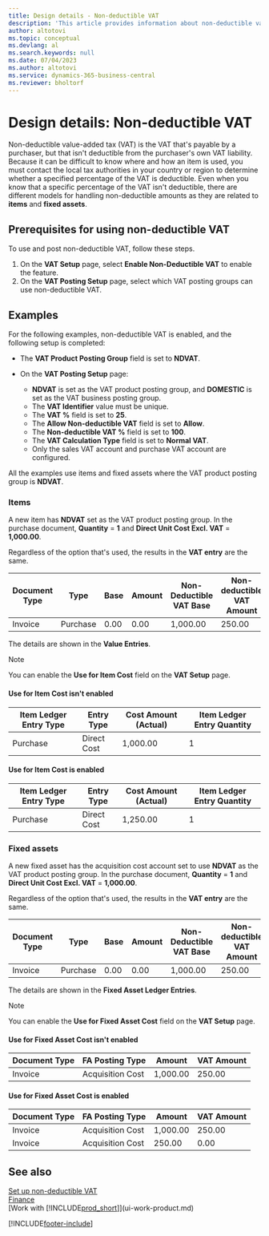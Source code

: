 ```yaml
---
title: Design details - Non-deductible VAT
description: 'This article provides information about non-deductible value-added tax (VAT) that''s payable by a purchaser, but that isn''t deductible from the purchaser''s own VAT liability.'
author: altotovi
ms.topic: conceptual
ms.devlang: al
ms.search.keywords: null
ms.date: 07/04/2023
ms.author: altotovi
ms.service: dynamics-365-business-central
ms.reviewer: bholtorf
---
```


# Design details: Non-deductible VAT

Non-deductible value-added tax (VAT) is the VAT that's payable by a purchaser, but that isn't deductible from the purchaser's own VAT liability. Because it can be difficult to know where and how an item is used, you must contact the local tax authorities in your country or region to determine whether a specified percentage of the VAT is deductible. Even when you know that a specific percentage of the VAT isn't deductible, there are different models for handling non-deductible amounts as they are related to **items** and **fixed assets**.

## Prerequisites for using non-deductible VAT

To use and post non-deductible VAT, follow these steps.

1. On the **VAT Setup** page, select **Enable Non-Deductible VAT** to enable the feature.
2. On the **VAT Posting Setup** page, select which VAT posting groups can use non-deductible VAT.

## Examples

For the following examples, non-deductible VAT is enabled, and the following setup is completed:

- The **VAT Product Posting Group** field is set to **NDVAT**.
- On the **VAT Posting Setup** page:

    - **NDVAT** is set as the VAT product posting group, and **DOMESTIC** is set as the VAT business posting group.
    - The **VAT Identifier** value must be unique.
    - The **VAT %** field is set to **25**.
    - The **Allow Non-deductible VAT** field is set to **Allow**.
    - The **Non-deductible VAT %** field is set to **100**.
    - The **VAT Calculation Type** field is set to **Normal VAT**.
    - Only the sales VAT account and purchase VAT account are configured.

All the examples use items and fixed assets where the VAT product posting group is **NDVAT**.

### Items

A new item has **NDVAT** set as the VAT product posting group. In the purchase document, **Quantity** = **1** and **Direct Unit Cost Excl. VAT** = **1,000.00**.

Regardless of the option that's used, the results in the **VAT entry** are the same.

| Document Type | Type | Base | Amount | Non-Deductible VAT Base | Non-deductible VAT Amount |
|---|---|---|---|---|---|
| Invoice | Purchase | 0.00 | 0.00 | 1,000.00 | 250.00 |

The details are shown in the **Value Entries**.

> [!NOTE]
> You can enable the **Use for Item Cost** field on the **VAT Setup** page.

#### Use for Item Cost isn't enabled

| Item Ledger Entry Type | Entry Type | Cost Amount (Actual) | Item Ledger Entry Quantity |
|---|---|---|---|
| Purchase | Direct Cost | 1,000.00 | 1 |

#### Use for Item Cost is enabled

| Item Ledger Entry Type | Entry Type | Cost Amount (Actual) | Item Ledger Entry Quantity |
|---|---|---|---|
| Purchase | Direct Cost | 1,250.00 | 1 |

### Fixed assets

A new fixed asset has the acquisition cost account set to use **NDVAT** as the VAT product posting group. In the purchase document, **Quantity** = **1** and **Direct Unit Cost Excl. VAT** = **1,000.00**.

Regardless of the option that's used, the results in the **VAT entry** are the same.

| Document Type | Type | Base | Amount | Non-Deductible VAT Base | Non-deductible VAT Amount |
|---|---|---|---|---|---|
| Invoice | Purchase | 0.00 | 0.00 | 1,000.00 | 250.00 |

The details are shown in the **Fixed Asset Ledger Entries**.

> [!NOTE]
> You can enable the **Use for Fixed Asset Cost** field on the **VAT Setup** page.

#### Use for Fixed Asset Cost isn't enabled

| Document Type | FA Posting Type | Amount | VAT Amount |
|---|---|---|---|
| Invoice | Acquisition Cost | 1,000.00 | 250.00 |

#### Use for Fixed Asset Cost is enabled

| Document Type | FA Posting Type | Amount | VAT Amount |
|---|---|---|---|
| Invoice | Acquisition Cost | 1,000.00 | 250.00 |
| Invoice | Acquisition Cost | 250.00 | 0.00 |

## See also 

[Set up non-deductible VAT](finance-setup-nondeductible-vat.md)  
[Finance](finance.md)  
[Work with [!INCLUDE[prod_short](includes/prod_short.md)]](ui-work-product.md)

[!INCLUDE[footer-include](includes/footer-banner.md)]
